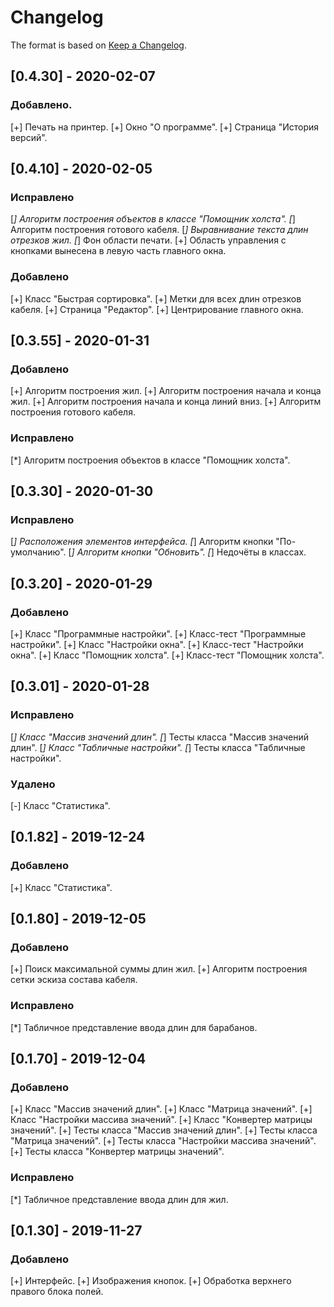 # Changelog

The format is based on [Keep a Changelog](https://keepachangelog.com/en/1.0.0/).

## [0.4.30] - 2020-02-07
### Добавлено.
  [+] Печать на принтер.
  [+] Окно "О программе".
  [+] Страница "История версий".

## [0.4.10] - 2020-02-05
### Исправлено
  [*] Алгоритм построения объектов в классе "Помощник холста".
  [*] Алгоритм построения готового кабеля.
  [*] Выравнивание текста длин отрезков жил.
  [*] Фон области печати.
  [+] Область управления с кнопками вынесена в левую часть главного окна.
### Добавлено
  [+] Класс "Быстрая сортировка".
  [+] Метки для всех длин отрезков кабеля.
  [+] Страница "Редактор".
  [+] Центрирование главного окна.

## [0.3.55] - 2020-01-31
### Добавлено
  [+] Алгоритм построения жил.
  [+] Алгоритм построения начала и конца жил.
  [+] Алгоритм построения начала и конца линий вниз.
  [+] Алгоритм построения готового кабеля.
### Исправлено
  [*] Алгоритм построения объектов в классе "Помощник холста".

## [0.3.30] - 2020-01-30
### Исправлено
  [*] Расположения элементов интерфейса.
  [*] Алгоритм кнопки "По-умолчанию".
  [*] Алгоритм кнопки "Обновить".
  [*] Недочёты в классах.

## [0.3.20] - 2020-01-29
### Добавлено
  [+] Класс "Программные настройки".
  [+] Класс-тест "Программные настройки".
  [+] Класс "Настройки окна".
  [+] Класс-тест "Настройки окна".
  [+] Класс "Помощник холста".
  [+] Класс-тест "Помощник холста".

## [0.3.01] - 2020-01-28
### Исправлено
  [*] Класс "Массив значений длин".
  [*] Тесты класса "Массив значений длин".
  [*] Класс "Табличные настройки".
  [*] Тесты класса "Табличные настройки".
### Удалено
  [-] Класс "Статистика".

## [0.1.82] - 2019-12-24
### Добавлено
  [+] Класс "Статистика".

## [0.1.80] - 2019-12-05
### Добавлено
  [+] Поиск максимальной суммы длин жил.
  [+] Алгоритм построения сетки эскиза состава кабеля.
### Исправлено
  [*] Табличное представление ввода длин для барабанов.

## [0.1.70] - 2019-12-04
### Добавлено
  [+] Класс "Массив значений длин".
  [+] Класс "Матрица значений".
  [+] Класс "Настройки массива значений".
  [+] Класс "Конвертер матрицы значений".
  [+] Тесты класса "Массив значений длин".
  [+] Тесты класса "Матрица значений".
  [+] Тесты класса "Настройки массива значений".
  [+] Тесты класса "Конвертер матрицы значений".
### Исправлено
  [*] Табличное представление ввода длин для жил.

## [0.1.30] - 2019-11-27
### Добавлено
  [+] Интерфейс.
  [+] Изображения кнопок.
  [+] Обработка верхнего правого блока полей.
